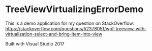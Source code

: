 # TreeViewVirtualizingErrorDemo
This is a demo application for my question on StackOverflow: https://stackoverflow.com/questions/52378051/wpf-treeview-with-virtualization-select-and-bring-item-into-view

Built with Visual Studio 2017

